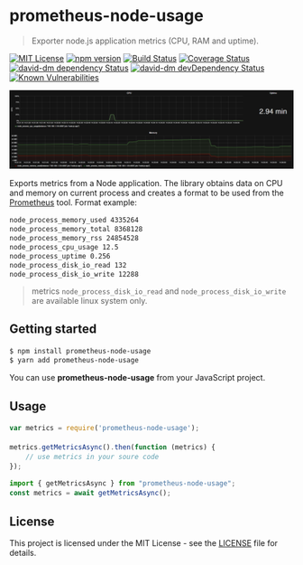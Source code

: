 # prometheus-node-usage

> Exporter node.js application metrics (CPU, RAM and uptime).

[![MIT License][license-image]][license-url]
[![npm version][npmjs-image]][npmjs-url]
[![Build Status][travis-image]][travis-url]
[![Coverage Status][coveralls-image]][coveralls-url]
[![david-dm dependency Status][david-image]][david-url]
[![david-dm devDependency Status][david-dev-dependencies-image]][david-dev-dependencies-url]
[![Known Vulnerabilities][snyk-image]][snyk-url]

![Metrics from Grafana](metrics.png)

Exports metrics from a Node application. The library obtains data on CPU and memory on current process and creates a format to be used from the [Prometheus](https://prometheus.io/) tool. Format example:

    node_process_memory_used 4335264
    node_process_memory_total 8368128
    node_process_memory_rss 24854528
    node_process_cpu_usage 12.5
    node_process_uptime 0.256
    node_process_disk_io_read 132
    node_process_disk_io_write 12288

> metrics `node_process_disk_io_read` and `node_process_disk_io_write` are available linux system only.

## Getting started

```bash
$ npm install prometheus-node-usage
$ yarn add prometheus-node-usage
```

You can use **prometheus-node-usage** from your JavaScript project.

## Usage

```javascript
var metrics = require('prometheus-node-usage');

metrics.getMetricsAsync().then(function (metrics) {
    // use metrics in your soure code
});
```

```typescript
import { getMetricsAsync } from "prometheus-node-usage";
const metrics = await getMetricsAsync();
```
## License

This project is licensed under the MIT License - see the [LICENSE](LICENSE) file for details.

[license-image]: http://img.shields.io/badge/license-MIT-blue.svg?style=flat
[license-url]: LICENSE

[npmjs-image]: https://badge.fury.io/js/prometheus-node-usage.svg
[npmjs-url]: https://www.npmjs.com/package/prometheus-node-usage

[travis-image]: https://travis-ci.org/cyrilschumacher/prometheus-node-usage.svg
[travis-url]: https://travis-ci.org/cyrilschumacher/prometheus-node-usage

[coveralls-image]: https://coveralls.io/repos/github/cyrilschumacher/prometheus-node-usage/badge.svg?branch=master
[coveralls-url]: https://coveralls.io/github/cyrilschumacher/prometheus-node-usage?branch=master

[david-dev-dependencies-image]: https://david-dm.org/cyrilschumacher/prometheus-node-usage/dev-status.svg
[david-dev-dependencies-url]: https://david-dm.org/cyrilschumacher/prometheus-node-usage#info=devDependencies

[david-image]: https://david-dm.org/cyrilschumacher/prometheus-node-usage.svg
[david-url]: https://david-dm.org/cyrilschumacher/prometheus-node-usage

[snyk-image]: https://snyk.io/test/github/cyrilschumacher/prometheus-node-usage/badge.svg
[snyk-url]: https://snyk.io/test/github/cyrilschumacher/prometheus-node-usage